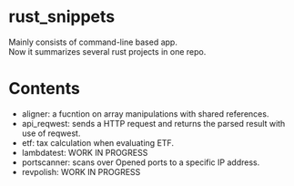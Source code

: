 # rust_snippets
Mainly consists of command-line based app. <br>
Now it summarizes several rust projects in one repo. <br>

# Contents
<ul> 
    <li> aligner: a fucntion on array manipulations with shared references. </li>
    <li> api_reqwest: sends a HTTP request and returns the parsed result with use of reqwest. </li>
    <li> etf: tax calculation when evaluating ETF. </li>
    <li> lambdatest: WORK IN PROGRESS </li>
    <li> portscanner: scans over Opened ports to a specific IP address. </li>
    <li> revpolish: WORK IN PROGRESS </li>
</ul>
